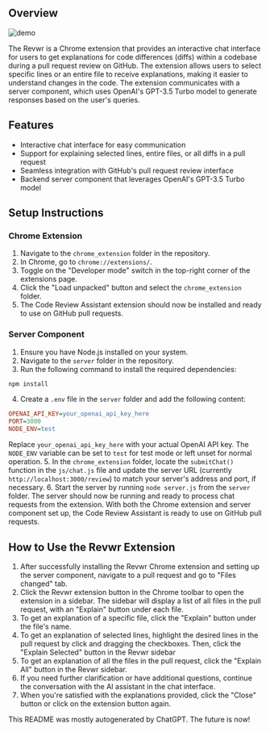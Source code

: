 ## Overview

![demo](demo.gif)

The Revwr is a Chrome extension that provides an interactive chat interface for users to get explanations for code differences (diffs) within a codebase during a pull request review on GitHub. The extension allows users to select specific lines or an entire file to receive explanations, making it easier to understand changes in the code. The extension communicates with a server component, which uses OpenAI's GPT-3.5 Turbo model to generate responses based on the user's queries.

## Features

- Interactive chat interface for easy communication
- Support for explaining selected lines, entire files, or all diffs in a pull request
- Seamless integration with GitHub's pull request review interface
- Backend server component that leverages OpenAI's GPT-3.5 Turbo model

## Setup Instructions

### Chrome Extension

1. Navigate to the `chrome_extension` folder in the repository.
2. In Chrome, go to `chrome://extensions/`.
3. Toggle on the "Developer mode" switch in the top-right corner of the extensions page.
4. Click the "Load unpacked" button and select the `chrome_extension` folder.
5. The Code Review Assistant extension should now be installed and ready to use on GitHub pull requests.

### Server Component

1. Ensure you have Node.js installed on your system.
2. Navigate to the `server` folder in the repository.
3. Run the following command to install the required dependencies:

```bash
npm install
```

4. Create a `.env` file in the `server` folder and add the following content:

```ini
OPENAI_API_KEY=your_openai_api_key_here
PORT=3000
NODE_ENV=test
```

Replace `your_openai_api_key_here` with your actual OpenAI API key. The `NODE_ENV` variable can be set to `test` for test mode or left unset for normal operation. 5. In the `chrome_extension` folder, locate the `submitChat()` function in the `js/chat.js` file and update the server URL (currently `http://localhost:3000/review`) to match your server's address and port, if necessary. 6. Start the server by running `node server.js` from the `server` folder. The server should now be running and ready to process chat requests from the extension.
With both the Chrome extension and server component set up, the Code Review Assistant is ready to use on GitHub pull requests.

## How to Use the Revwr Extension

1. After successfully installing the Revwr Chrome extension and setting up the server component, navigate to a pull request and go to "Files changed" tab.
2. Click the Revwr extension button in the Chrome toolbar to open the extension in a sidebar. The sidebar will display a list of all files in the pull request, with an "Explain" button under each file.
3. To get an explanation of a specific file, click the "Explain" button under the file's name.
4. To get an explanation of selected lines, highlight the desired lines in the pull request by click and dragging the checkboxes. Then, click the "Explain Selected" button in the Revwr sidebar
5. To get an explanation of all the files in the pull request, click the "Explain All" button in the Revwr sidebar. 
6. If you need further clarification or have additional questions, continue the conversation with the AI assistant in the chat interface.
7. When you're satisfied with the explanations provided, click the "Close" button or click on the extension button again.

This README was mostly autogenerated by ChatGPT. The future is now!
